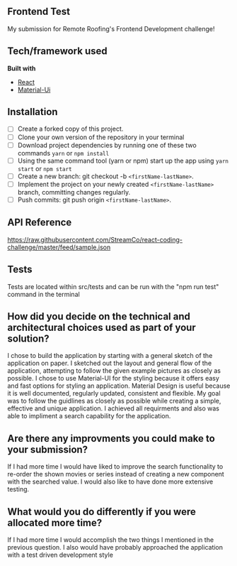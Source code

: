 ## Frontend Test
My submission for Remote Roofing's Frontend Development challenge!

## Tech/framework used
<b>Built with</b>
- [React](https://reactjs.org/)
- [Material-Ui](https://material-ui.com/)

## Installation
- [ ] Create a forked copy of this project.
- [ ] Clone your own version of the repository in your terminal
- [ ] Download project dependencies by running one of these two commands `yarn` or `npm install`
- [ ] Using the same command tool (yarn or npm) start up the app using `yarn start` or `npm start`
- [ ] Create a new branch: git checkout -b `<firstName-lastName>`.
- [ ] Implement the project on your newly created `<firstName-lastName>` branch, committing changes regularly.
- [ ] Push commits: git push origin `<firstName-lastName>`.

## API Reference
https://raw.githubusercontent.com/StreamCo/react-coding-challenge/master/feed/sample.json

## Tests
Tests are located within src/tests and can be run with the "npm run test" command in the terminal 

## How did you decide on the technical and architectural choices used as part of your solution?
I chose to build the application by starting with a general sketch of the application on paper. I sketched out the layout and general flow of the application, attempting to follow the given example pictures as closely as possible. I chose to use Material-UI for the styling because it offers easy and fast options for styling an application. Material Design is useful because it is well documented, regularly updated, consistent and flexible. My goal was to follow the guidlines as closely as possible while creating a simple, effective and unique application. I achieved all requirments and also was able to impliment a search capability for the application. 

## Are there any improvments you could make to your submission? 
If I had more time I would have liked to improve the search functionality to re-order the shown movies or series instead of creating a new component with the searched value. I would also like to have done more extensive testing. 

## What would you do differently if you were allocated more time? 
If I had more time I would accomplish the two things I mentioned in the previous question. I also would have probably approached the application with a test driven development style



 

